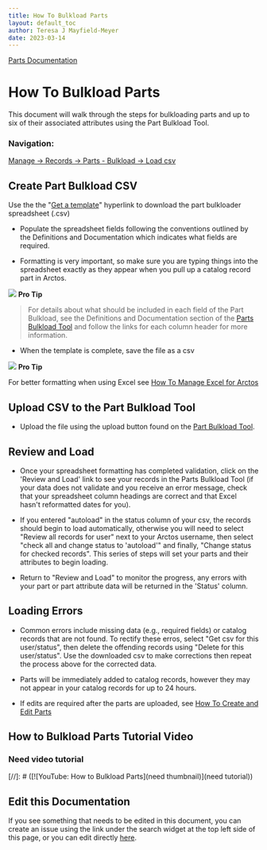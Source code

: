 ```yaml
---
title: How To Bulkload Parts
layout: default_toc
author: Teresa J Mayfield-Meyer
date: 2023-03-14
---
```


[Parts Documentation](https://handbook.arctosdb.org/documentation/parts.html)

# How To Bulkload Parts 

This document will walk through the steps for bulkloading parts and up to six of their associated attributes using the Part Bulkload Tool.

### Navigation: 
[Manage -> Records -> Parts - Bulkload -> Load csv](https://arctos.database.museum/tools/BulkloadParts.cfm?action=ld)

## Create Part Bulkload CSV 

Use the the "[Get a template](https://arctos.database.museum/tools/BulkloadParts.cfm?action=makeTemplate)" hyperlink to download the part bulkloader spreadsheet (.csv)
 
* Populate the spreadsheet fields following the conventions outlined by the Definitions and Documentation which indicates what fields are required. 

* Formatting is very important, so make sure you are typing things into the spreadsheet exactly as they appear when you pull up a catalog record part in Arctos. 

![](https://raw.githubusercontent.com/ArctosDB/documentation-wiki/gh-pages/tutorial_images/Bear%20Pro.jpg) **Pro Tip**

> For details about what should be included in each field of the Part Bulkload, see the Definitions and Documentation section of the [Parts Bulkload Tool](https://arctos.database.museum/tools/BulkloadParts.cfm?action=ld) and follow the links for each column header for more information.  
 
* When the template is complete, save the file as a csv

![](https://raw.githubusercontent.com/ArctosDB/documentation-wiki/gh-pages/tutorial_images/Bear%20Pro.jpg) **Pro Tip**

For better formatting when using Excel see [How To Manage Excel for Arctos](https://handbook.arctosdb.org/how_to/How-to-Excel-for-Arctos.html)

## Upload CSV to the Part Bulkload Tool 

* Upload the file using the upload button found on the [Part Bulkload Tool](https://arctos.database.museum/tools/BulkloadParts.cfm?action=ld).

## Review and Load 

* Once your spreadsheet formatting has completed validation, click on the 'Review and Load' link to see your records in the Parts Bulkload Tool (if your data does not validate and you receive an error message, check that your spreadsheet column headings are correct and that Excel hasn't reformatted dates for you).

* If you entered "autoload" in the status column of your csv, the records should begin to load automatically, otherwise you will need to select "Review all records for user" next to your Arctos username, then select "check all and change status to 'autoload'" and finally, "Change status for checked records". This series of steps will set your parts and their attributes to begin loading.

* Return to "Review and Load" to monitor the progress, any errors with your part or part attribute data will be returned in the 'Status' column. 

## Loading Errors 

* Common errors include missing data (e.g., required fields) or catalog records that are not found. To rectify these erros, select "Get csv for this user/status", then delete the offending records using "Delete for this user/status". Use the downloaded csv to make corrections then repeat the process above for the corrected data.

* Parts will be immediately added to catalog records, however they may not appear in your catalog records for up to 24 hours.

* If edits are required after the parts are uploaded, see [How To Create and Edit Parts](https://handbook.arctosdb.org/how_to/How-to-Create-and-Edit-Parts.html)  

## How to Bulkload Parts Tutorial Video 

### Need video tutorial 
[//]: # ([![YouTube: How to Bulkload Parts](need thumbnail)](need tutorial))

## Edit this Documentation 

If you see something that needs to be edited in this document, you can create an issue using the link under the search widget at the top left side of this page, or you can edit directly <a href="https://github.com/ArctosDB/documentation-wiki/edit/gh-pages/_how_to/How-to-Bulkload-Parts.markdown" target="_blank">here</a>.
